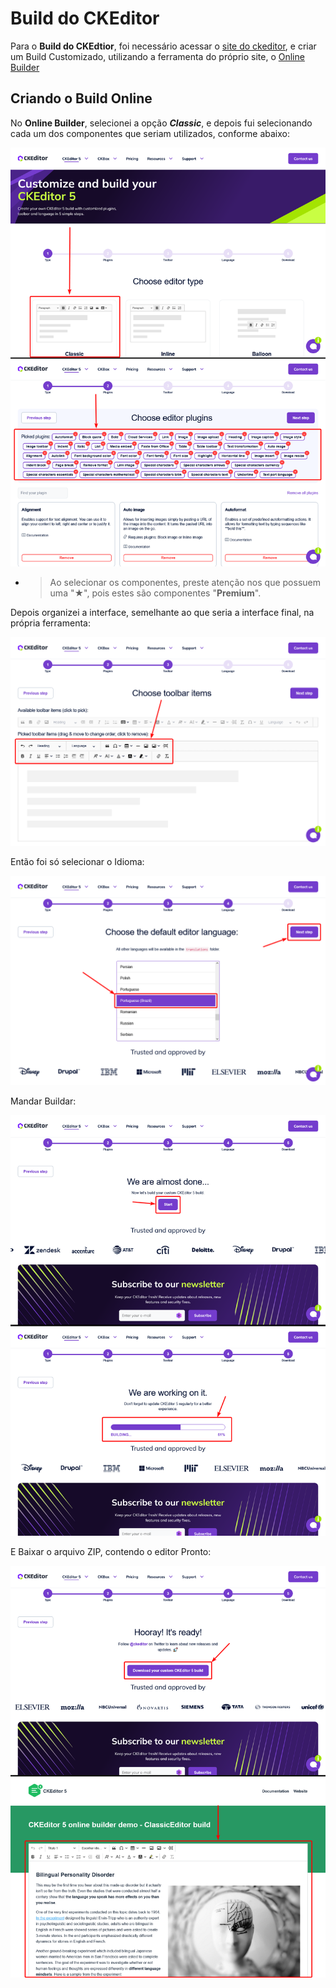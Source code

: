# Build do CKEditor

Para o **Build do CKEdtior**, foi necessário acessar o [site do ckeditor](https://ckeditor.com/ckeditor-5/), e criar um Build Customizado, utilizando a ferramenta do próprio site, o [Online Builder](https://ckeditor.com/ckeditor-5/online-builder/)

## Criando o Build Online

No **Online Builder**, selecionei a opção **_Classic_**, e depois fui selecionando cada um dos componentes que seriam utilizados, conforme abaixo:

![CKEditor Online Builder](onlinebuild.png)

- > Ao selecionar os componentes, preste atenção nos que possuem uma "★", pois estes são componentes "**Premium**".

Depois organizei a interface, semelhante ao que seria a interface final, na própria ferramenta:

![CKEditor Online Builder](toolbar.png)

Então foi só selecionar o Idioma:

![CKEditor Online Builder](idioma.png)

Mandar Buildar:

![CKEditor Online Builder](builder.png)

E Baixar o arquivo ZIP, contendo o editor Pronto:

![CKEditor Online Builder e Projeto Gerado](dowbuild.png)
